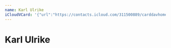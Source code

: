 ```yaml
---
name: Karl Ulrike
iCloudVCard: '{"url":"https://contacts.icloud.com/311500889/carddavhome/card/DE9C7EC6-4CD7-49AE-AB97-E64491FDED48.vcf","etag":"\"ktmpk5di\"","data":"BEGIN:VCARD\r\nVERSION:3.0\r\nFN:\r\nN:Ulrike;Karl;;;\r\nUID:D4822EE8-6A3E-4395-91BE-0EB7D99BD7CD\r\nPRODID:-//Apple Inc.//iOS 14.8//EN\r\nREV:2025-04-03T22:15:49Z\r\nORG:;\r\nEND:VCARD"}'
---
```

# Karl Ulrike